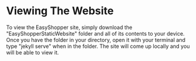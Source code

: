 # Viewing The Website

To view the EasyShopper site, simply download the "EasyShopperStaticWebsite" folder and all of its contents to your device. Once you have the folder in your directory, open it with your terminal and type "jekyll serve" when in the folder. The site will come up locally and you will be able to view it.
